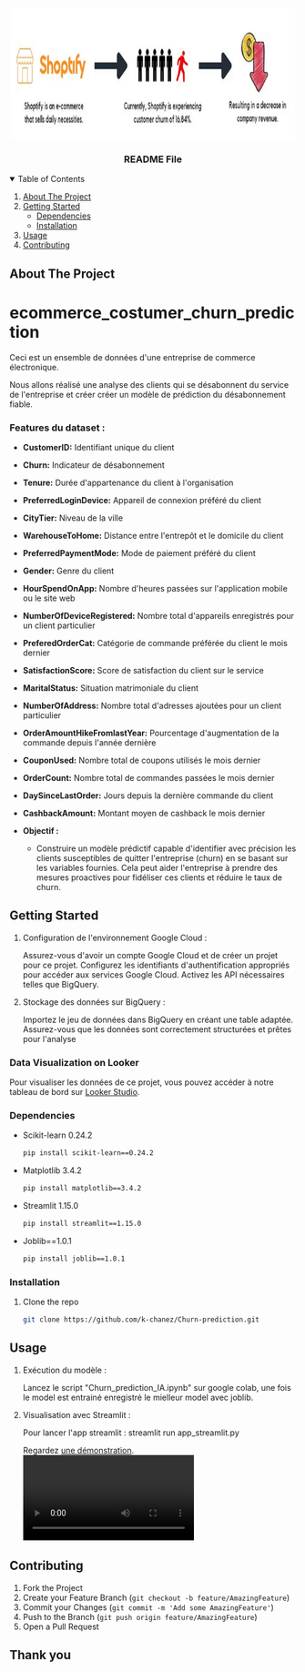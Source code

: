 <br />
<p align="center">
    <img src="image.png" alt="Logo" width="500" height="230">
  </a>

  <h3 align="center">README File</h3>
<!-- TABLE OF CONTENTS -->
<details open="open">
  <summary>Table of Contents</summary>
  <ol>
    <li>
      <a href="#about-the-project">About The Project</a>
    </li>
    <li>
      <a href="#getting-started">Getting Started</a>
      <ul>
        <li><a href="#dependencies">Dependencies</a></li>
        <li><a href="#installation">Installation</a></li>
      </ul>
    </li>
    <li><a href="#usage">Usage</a></li>
    <li><a href="#contributing">Contributing</a></li>
  </ol>
</details>



<!-- ABOUT THE PROJECT -->
## About The Project

# ecommerce_costumer_churn_prediction
Ceci est un ensemble de données d'une entreprise de commerce électronique.

Nous allons réalisé une analyse des clients qui se désabonnent du service de l'entreprise et créer créer un modèle de prédiction du désabonnement fiable.

### Features du dataset : 

- **CustomerID:** Identifiant unique du client
- **Churn:** Indicateur de désabonnement
- **Tenure:** Durée d'appartenance du client à l'organisation
- **PreferredLoginDevice:** Appareil de connexion préféré du client
- **CityTier:** Niveau de la ville
- **WarehouseToHome:** Distance entre l'entrepôt et le domicile du client
- **PreferredPaymentMode:** Mode de paiement préféré du client
- **Gender:** Genre du client
- **HourSpendOnApp:** Nombre d'heures passées sur l'application mobile ou le site web
- **NumberOfDeviceRegistered:** Nombre total d'appareils enregistrés pour un client particulier
- **PreferedOrderCat:** Catégorie de commande préférée du client le mois dernier
- **SatisfactionScore:** Score de satisfaction du client sur le service
- **MaritalStatus:** Situation matrimoniale du client
- **NumberOfAddress:** Nombre total d'adresses ajoutées pour un client particulier
- **OrderAmountHikeFromlastYear:** Pourcentage d'augmentation de la commande depuis l'année dernière
- **CouponUsed:** Nombre total de coupons utilisés le mois dernier
- **OrderCount:** Nombre total de commandes passées le mois dernier
- **DaySinceLastOrder:** Jours depuis la dernière commande du client
- **CashbackAmount:** Montant moyen de cashback le mois dernier

- **Objectif :**
  - Construire un modèle prédictif capable d'identifier avec précision les clients susceptibles de quitter l'entreprise (churn) en se basant sur les variables fournies. Cela peut aider l'entreprise à prendre des mesures proactives pour fidéliser ces clients et réduire le taux de churn.

<!-- GETTING STARTED -->
## Getting Started

1. Configuration de l'environnement Google Cloud :

    Assurez-vous d'avoir un compte Google Cloud et de créer un projet pour ce projet.
    Configurez les identifiants d'authentification appropriés pour accéder aux services Google Cloud.
    Activez les API nécessaires telles que BigQuery.

2. Stockage des données sur BigQuery :

    Importez le jeu de données dans BigQuery en créant une table adaptée.
    Assurez-vous que les données sont correctement structurées et prêtes pour l'analyse

### Data Visualization on Looker

Pour visualiser les données de ce projet, vous pouvez accéder à notre tableau de bord sur [Looker Studio](https://lookerstudio.google.com/s/oICKBuEv4LY).


### Dependencies

* Scikit-learn 0.24.2
  ```sh
  pip install scikit-learn==0.24.2
  ```
* Matplotlib 3.4.2
    ```sh
    pip install matplotlib==3.4.2
    ```
* Streamlit 1.15.0 
    ```sh
    pip install streamlit==1.15.0
    ```
* Joblib==1.0.1
    ```sh 
    pip install joblib==1.0.1
    ```

### Installation

1. Clone the repo
   ```sh
   git clone https://github.com/k-chanez/Churn-prediction.git
   ```

<!-- USAGE EXAMPLES -->
## Usage

1. Exécution du modèle :

    Lancez le script "Churn_prediction_IA.ipynb" sur google colab, une fois le model est entrainé enregistré le mielleur model avec joblib.

2. Visualisation avec Streamlit :

    Pour lancer l'app streamlit : streamlit run app_streamlit.py

    Regardez [une démonstration](demo.mov).
   ![Démonstration de l'application](demo.mov)


   

<!-- CONTRIBUTING -->
## Contributing
1. Fork the Project
2. Create your Feature Branch (`git checkout -b feature/AmazingFeature`)
3. Commit your Changes (`git commit -m 'Add some AmazingFeature'`)
4. Push to the Branch (`git push origin feature/AmazingFeature`)
5. Open a Pull Request

## Thank you
